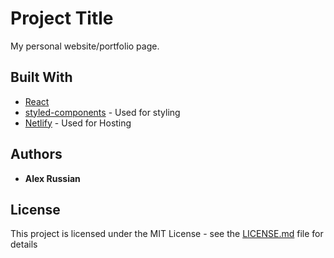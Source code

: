 # Project Title

My personal website/portfolio page.

## Built With

* [React](http://reactjs.org/)
* [styled-components](https://styled-components.com/) - Used for styling
* [Netlify](https://netlify.com) - Used for Hosting

## Authors

* **Alex Russian**

## License

This project is licensed under the MIT License - see the [LICENSE.md](LICENSE.md) file for details
